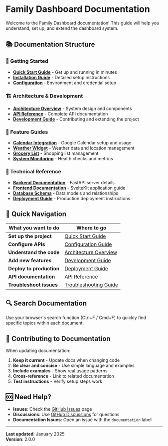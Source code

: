 # Family Dashboard Documentation

Welcome to the Family Dashboard documentation! This guide will help you understand, set up, and extend the dashboard system.

## 📚 Documentation Structure

### 🚀 Getting Started

- **[Quick Start Guide](getting-started.md)** - Get up and running in minutes
- **[Installation Guide](installation.md)** - Detailed setup instructions
- **[Configuration](configuration.md)** - Environment and credential setup

### 🏗️ Architecture & Development

- **[Architecture Overview](architecture.md)** - System design and components
- **[API Reference](api-reference.md)** - Complete API documentation
- **[Development Guide](development.md)** - Contributing and extending the project

### 🎯 Feature Guides

- **[Calendar Integration](features/calendar.md)** - Google Calendar setup and usage
- **[Weather Widget](features/weather.md)** - Weather data and location management
- **[Grocery List](features/grocery.md)** - Shopping list management
- **[System Monitoring](features/monitoring.md)** - Health checks and metrics

### 🔧 Technical Reference

- **[Backend Documentation](../backend/README.md)** - FastAPI server details
- **[Frontend Documentation](../frontend/README.md)** - SvelteKit application guide
- **[Database Schema](database-schema.md)** - Data models and relationships
- **[Deployment Guide](deployment.md)** - Production deployment instructions

## 🎯 Quick Navigation

| What you want to do | Where to go |
|-------------------|-------------|
| **Set up the project** | [Quick Start Guide](getting-started.md) |
| **Configure APIs** | [Configuration Guide](configuration.md) |
| **Understand the code** | [Architecture Overview](architecture.md) |
| **Add new features** | [Development Guide](development.md) |
| **Deploy to production** | [Deployment Guide](deployment.md) |
| **API documentation** | [API Reference](api-reference.md) |
| **Troubleshoot issues** | [Troubleshooting Guide](troubleshooting.md) |

## 🔍 Search Documentation

Use your browser's search function (Ctrl+F / Cmd+F) to quickly find specific topics within each document.

## 📝 Contributing to Documentation

When updating documentation:

1. **Keep it current** - Update docs when changing code
2. **Be clear and concise** - Use simple language and examples
3. **Include examples** - Show real usage patterns
4. **Cross-reference** - Link to related documentation
5. **Test instructions** - Verify setup steps work

## 🆘 Need Help?

- **Issues**: Check the [GitHub Issues](https://github.com/your-repo/issues) page
- **Discussions**: Use [GitHub Discussions](https://github.com/your-repo/discussions) for questions
- **Documentation Issues**: Open an issue with the `documentation` label

---

**Last updated**: January 2025  
**Version**: 2.0.0
